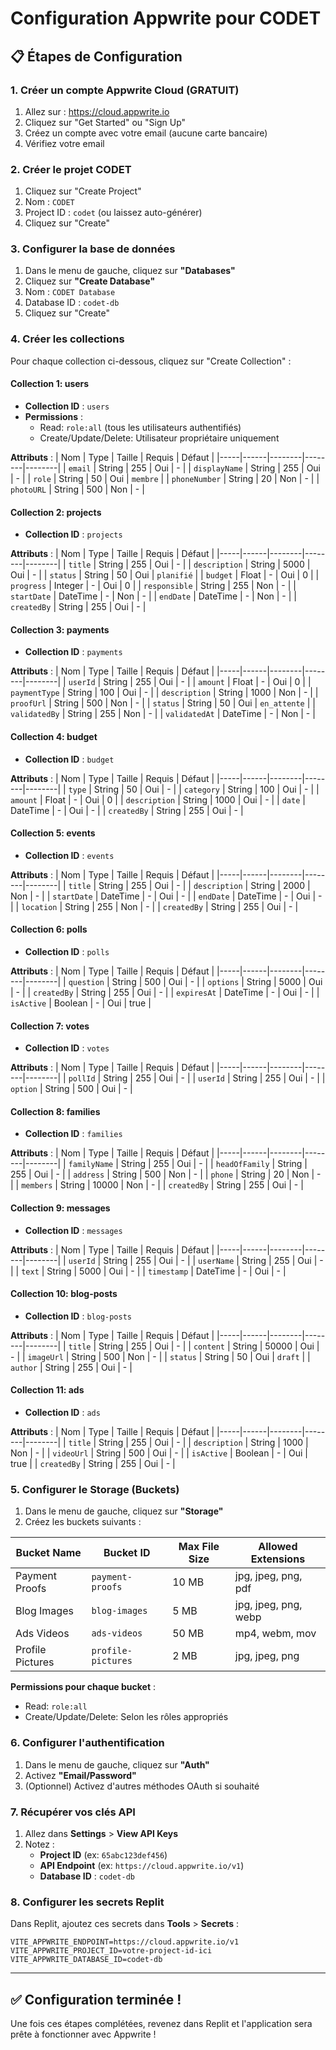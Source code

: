 # Configuration Appwrite pour CODET

## 📋 Étapes de Configuration

### 1. Créer un compte Appwrite Cloud (GRATUIT)

1. Allez sur : https://cloud.appwrite.io
2. Cliquez sur "Get Started" ou "Sign Up"
3. Créez un compte avec votre email (aucune carte bancaire)
4. Vérifiez votre email

### 2. Créer le projet CODET

1. Cliquez sur "Create Project"
2. Nom : `CODET`
3. Project ID : `codet` (ou laissez auto-générer)
4. Cliquez sur "Create"

### 3. Configurer la base de données

1. Dans le menu de gauche, cliquez sur **"Databases"**
2. Cliquez sur **"Create Database"**
3. Nom : `CODET Database`
4. Database ID : `codet-db`
5. Cliquez sur "Create"

### 4. Créer les collections

Pour chaque collection ci-dessous, cliquez sur "Create Collection" :

#### Collection 1: **users**
- **Collection ID** : `users`
- **Permissions** : 
  - Read: `role:all` (tous les utilisateurs authentifiés)
  - Create/Update/Delete: Utilisateur propriétaire uniquement

**Attributs** :
| Nom | Type | Taille | Requis | Défaut |
|-----|------|--------|--------|--------|
| `email` | String | 255 | Oui | - |
| `displayName` | String | 255 | Oui | - |
| `role` | String | 50 | Oui | `membre` |
| `phoneNumber` | String | 20 | Non | - |
| `photoURL` | String | 500 | Non | - |

#### Collection 2: **projects**
- **Collection ID** : `projects`

**Attributs** :
| Nom | Type | Taille | Requis | Défaut |
|-----|------|--------|--------|--------|
| `title` | String | 255 | Oui | - |
| `description` | String | 5000 | Oui | - |
| `status` | String | 50 | Oui | `planifié` |
| `budget` | Float | - | Oui | 0 |
| `progress` | Integer | - | Oui | 0 |
| `responsible` | String | 255 | Non | - |
| `startDate` | DateTime | - | Non | - |
| `endDate` | DateTime | - | Non | - |
| `createdBy` | String | 255 | Oui | - |

#### Collection 3: **payments**
- **Collection ID** : `payments`

**Attributs** :
| Nom | Type | Taille | Requis | Défaut |
|-----|------|--------|--------|--------|
| `userId` | String | 255 | Oui | - |
| `amount` | Float | - | Oui | 0 |
| `paymentType` | String | 100 | Oui | - |
| `description` | String | 1000 | Non | - |
| `proofUrl` | String | 500 | Non | - |
| `status` | String | 50 | Oui | `en_attente` |
| `validatedBy` | String | 255 | Non | - |
| `validatedAt` | DateTime | - | Non | - |

#### Collection 4: **budget**
- **Collection ID** : `budget`

**Attributs** :
| Nom | Type | Taille | Requis | Défaut |
|-----|------|--------|--------|--------|
| `type` | String | 50 | Oui | - |
| `category` | String | 100 | Oui | - |
| `amount` | Float | - | Oui | 0 |
| `description` | String | 1000 | Oui | - |
| `date` | DateTime | - | Oui | - |
| `createdBy` | String | 255 | Oui | - |

#### Collection 5: **events**
- **Collection ID** : `events`

**Attributs** :
| Nom | Type | Taille | Requis | Défaut |
|-----|------|--------|--------|--------|
| `title` | String | 255 | Oui | - |
| `description` | String | 2000 | Non | - |
| `startDate` | DateTime | - | Oui | - |
| `endDate` | DateTime | - | Oui | - |
| `location` | String | 255 | Non | - |
| `createdBy` | String | 255 | Oui | - |

#### Collection 6: **polls**
- **Collection ID** : `polls`

**Attributs** :
| Nom | Type | Taille | Requis | Défaut |
|-----|------|--------|--------|--------|
| `question` | String | 500 | Oui | - |
| `options` | String | 5000 | Oui | - |
| `createdBy` | String | 255 | Oui | - |
| `expiresAt` | DateTime | - | Oui | - |
| `isActive` | Boolean | - | Oui | true |

#### Collection 7: **votes**
- **Collection ID** : `votes`

**Attributs** :
| Nom | Type | Taille | Requis | Défaut |
|-----|------|--------|--------|--------|
| `pollId` | String | 255 | Oui | - |
| `userId` | String | 255 | Oui | - |
| `option` | String | 500 | Oui | - |

#### Collection 8: **families**
- **Collection ID** : `families`

**Attributs** :
| Nom | Type | Taille | Requis | Défaut |
|-----|------|--------|--------|--------|
| `familyName` | String | 255 | Oui | - |
| `headOfFamily` | String | 255 | Oui | - |
| `address` | String | 500 | Non | - |
| `phone` | String | 20 | Non | - |
| `members` | String | 10000 | Non | - |
| `createdBy` | String | 255 | Oui | - |

#### Collection 9: **messages**
- **Collection ID** : `messages`

**Attributs** :
| Nom | Type | Taille | Requis | Défaut |
|-----|------|--------|--------|--------|
| `userId` | String | 255 | Oui | - |
| `userName` | String | 255 | Oui | - |
| `text` | String | 5000 | Oui | - |
| `timestamp` | DateTime | - | Oui | - |

#### Collection 10: **blog-posts**
- **Collection ID** : `blog-posts`

**Attributs** :
| Nom | Type | Taille | Requis | Défaut |
|-----|------|--------|--------|--------|
| `title` | String | 255 | Oui | - |
| `content` | String | 50000 | Oui | - |
| `imageUrl` | String | 500 | Non | - |
| `status` | String | 50 | Oui | `draft` |
| `author` | String | 255 | Oui | - |

#### Collection 11: **ads**
- **Collection ID** : `ads`

**Attributs** :
| Nom | Type | Taille | Requis | Défaut |
|-----|------|--------|--------|--------|
| `title` | String | 255 | Oui | - |
| `description` | String | 1000 | Non | - |
| `videoUrl` | String | 500 | Oui | - |
| `isActive` | Boolean | - | Oui | true |
| `createdBy` | String | 255 | Oui | - |

### 5. Configurer le Storage (Buckets)

1. Dans le menu de gauche, cliquez sur **"Storage"**
2. Créez les buckets suivants :

| Bucket Name | Bucket ID | Max File Size | Allowed Extensions |
|-------------|-----------|---------------|-------------------|
| Payment Proofs | `payment-proofs` | 10 MB | jpg, jpeg, png, pdf |
| Blog Images | `blog-images` | 5 MB | jpg, jpeg, png, webp |
| Ads Videos | `ads-videos` | 50 MB | mp4, webm, mov |
| Profile Pictures | `profile-pictures` | 2 MB | jpg, jpeg, png |

**Permissions pour chaque bucket** :
- Read: `role:all`
- Create/Update/Delete: Selon les rôles appropriés

### 6. Configurer l'authentification

1. Dans le menu de gauche, cliquez sur **"Auth"**
2. Activez **"Email/Password"**
3. (Optionnel) Activez d'autres méthodes OAuth si souhaité

### 7. Récupérer vos clés API

1. Allez dans **Settings** > **View API Keys**
2. Notez :
   - **Project ID** (ex: `65abc123def456`)
   - **API Endpoint** (ex: `https://cloud.appwrite.io/v1`)
   - **Database ID** : `codet-db`

### 8. Configurer les secrets Replit

Dans Replit, ajoutez ces secrets dans **Tools** > **Secrets** :

```
VITE_APPWRITE_ENDPOINT=https://cloud.appwrite.io/v1
VITE_APPWRITE_PROJECT_ID=votre-project-id-ici
VITE_APPWRITE_DATABASE_ID=codet-db
```

---

## ✅ Configuration terminée !

Une fois ces étapes complétées, revenez dans Replit et l'application sera prête à fonctionner avec Appwrite !
